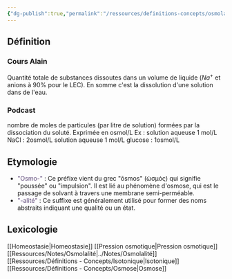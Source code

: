 ```yaml
---
{"dg-publish":true,"permalink":"/ressources/definitions-concepts/osmolarite/","tags":["definition"],"noteIcon":"2"}
---
```



## Définition
### Cours Alain
Quantité totale de substances dissoutes dans un volume de liquide ($Na^+$ et anions à 90% pour le LEC).
En somme c'est la dissolution d'une solution dans de l'eau.
### Podcast
 nombre de moles de particules (par litre de solution) formées par la dissociation du soluté. Exprimée en osmol/L Ex : solution aqueuse 1 mol/L NaCl : 2osmol/L solution aqueuse 1 mol/L glucose : 1osmol/L
## Etymologie
- <font color="#5f497a">"Osmo-"</font> : Ce préfixe vient du grec "ōsmos" (ὠσμός) qui signifie "poussée" ou "impulsion". Il est lié au phénomène d'osmose, qui est le passage de solvant à travers une membrane semi-perméable.
- <font color="#5f497a">"-alité"</font> : Ce suffixe est généralement utilisé pour former des noms abstraits indiquant une qualité ou un état.
## Lexicologie 
[[Homeostasie\|Homeostasie]]
[[Pression osmotique\|Pression osmotique]]
[[Ressources/Notes/Osmolalité\|../Notes/Osmolalité]]
[[Ressources/Définitions - Concepts/Isotonique\|Isotonique]]
[[Ressources/Définitions - Concepts/Osmose\|Osmose]]
